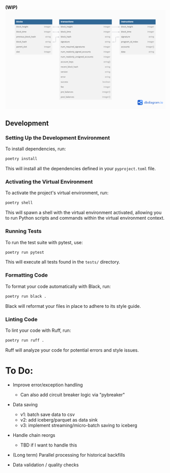 
**(WIP)**
![Solana data relational model](solana_data_relational_model.png)

## Development

### Setting Up the Development Environment

To install dependencies, run:

```bash
poetry install
```

This will install all the dependencies defined in your `pyproject.toml` file.

### Activating the Virtual Environment

To activate the project's virtual environment, run:

```bash
poetry shell
```

This will spawn a shell with the virtual environment activated, allowing you to run 
Python scripts and commands within the virtual environment context.

### Running Tests

To run the test suite with pytest, use:

```bash
poetry run pytest
```

This will execute all tests found in the `tests/` directory.

### Formatting Code

To format your code automatically with Black, run:

```bash
poetry run black .
```

Black will reformat your files in place to adhere to its style guide.

### Linting Code

To lint your code with Ruff, run:

```bash
poetry run ruff .
```

Ruff will analyze your code for potential errors and style issues.





# To Do:
- Improve error/exception handling
    - Can also add circuit breaker logic via "pybreaker"

- Data saving
    - v1: batch save data to csv
    - v2: add iceberg/parquet as data sink
    - v3: implement streaming/micro-batch saving to iceberg

- Handle chain reorgs
    - TBD if I want to handle this

- (Long term) Parallel processing for historical backfills

- Data validation / quality checks